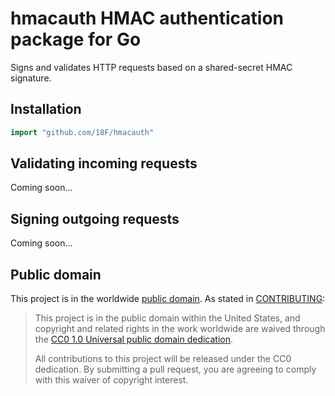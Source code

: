 # hmacauth HMAC authentication package for Go

Signs and validates HTTP requests based on a shared-secret HMAC signature.

## Installation

```go
import "github.com/18F/hmacauth"
```

## Validating incoming requests

Coming soon...

## Signing outgoing requests

Coming soon...

## Public domain

This project is in the worldwide [public domain](LICENSE.md). As stated in [CONTRIBUTING](CONTRIBUTING.md):

> This project is in the public domain within the United States, and copyright and related rights in the work worldwide are waived through the [CC0 1.0 Universal public domain dedication](https://creativecommons.org/publicdomain/zero/1.0/).
>
> All contributions to this project will be released under the CC0
>dedication. By submitting a pull request, you are agreeing to comply
>with this waiver of copyright interest.
